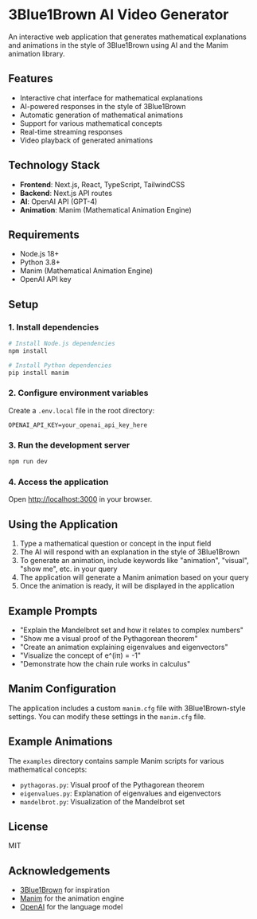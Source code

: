 # 3Blue1Brown AI Video Generator

An interactive web application that generates mathematical explanations and animations in the style of 3Blue1Brown using AI and the Manim animation library.

## Features

- Interactive chat interface for mathematical explanations
- AI-powered responses in the style of 3Blue1Brown
- Automatic generation of mathematical animations
- Support for various mathematical concepts
- Real-time streaming responses
- Video playback of generated animations

## Technology Stack

- **Frontend**: Next.js, React, TypeScript, TailwindCSS
- **Backend**: Next.js API routes
- **AI**: OpenAI API (GPT-4)
- **Animation**: Manim (Mathematical Animation Engine)

## Requirements

- Node.js 18+
- Python 3.8+
- Manim (Mathematical Animation Engine)
- OpenAI API key

## Setup

### 1. Install dependencies

```bash
# Install Node.js dependencies
npm install

# Install Python dependencies
pip install manim
```

### 2. Configure environment variables

Create a `.env.local` file in the root directory:

```
OPENAI_API_KEY=your_openai_api_key_here
```

### 3. Run the development server

```bash
npm run dev
```

### 4. Access the application

Open [http://localhost:3000](http://localhost:3000) in your browser.

## Using the Application

1. Type a mathematical question or concept in the input field
2. The AI will respond with an explanation in the style of 3Blue1Brown
3. To generate an animation, include keywords like "animation", "visual", "show me", etc. in your query
4. The application will generate a Manim animation based on your query
5. Once the animation is ready, it will be displayed in the application

## Example Prompts

- "Explain the Mandelbrot set and how it relates to complex numbers"
- "Show me a visual proof of the Pythagorean theorem"
- "Create an animation explaining eigenvalues and eigenvectors"
- "Visualize the concept of e^(iπ) = -1"
- "Demonstrate how the chain rule works in calculus"

## Manim Configuration

The application includes a custom `manim.cfg` file with 3Blue1Brown-style settings. You can modify these settings in the `manim.cfg` file.

## Example Animations

The `examples` directory contains sample Manim scripts for various mathematical concepts:

- `pythagoras.py`: Visual proof of the Pythagorean theorem
- `eigenvalues.py`: Explanation of eigenvalues and eigenvectors
- `mandelbrot.py`: Visualization of the Mandelbrot set

## License

MIT

## Acknowledgements

- [3Blue1Brown](https://www.3blue1brown.com/) for inspiration
- [Manim](https://github.com/ManimCommunity/manim) for the animation engine
- [OpenAI](https://openai.com/) for the language model
